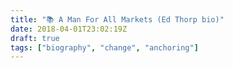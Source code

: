 ```yaml
---
title: "📚 A Man For All Markets (Ed Thorp bio)"
date: 2018-04-01T23:02:19Z
draft: true
tags: ["biography", "change", "anchoring"]
---
```



